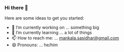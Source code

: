 ### Hi there 👋


Here are some ideas to get you started:

- 🔭 I’m currently working on ... something big
- 🌱 I’m currently learning ... a lot of things
- 📫 How to reach me: ... mankala.sasidhar@gmail.com
- 😄 Pronouns: ... he/him

